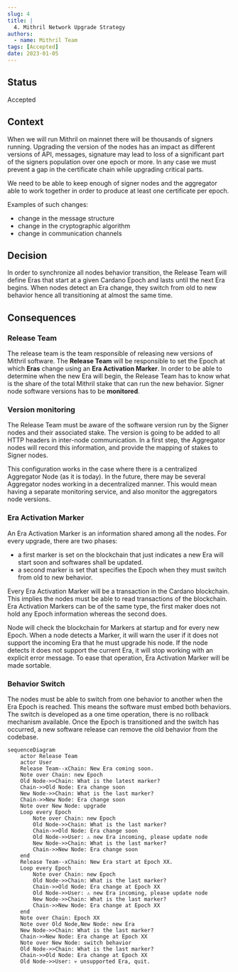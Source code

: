 ```yaml
---
slug: 4
title: |
  4. Mithril Network Upgrade Strategy
authors:
  - name: Mithril Team
tags: [Accepted]
date: 2023-01-05
---
```


## Status

Accepted

## Context

When we will run Mithril on mainnet there will be thousands of signers running. Upgrading the version of the nodes has an impact as different versions of API, messages, signature may lead to loss of a significant part of the signers population over one epoch or more. In any case we must prevent a gap in the certificate chain while upgrading critical parts.

We need to be able to keep enough of signer nodes and the aggregator able to work together in order to produce at least one certificate per epoch.

Examples of such changes:

- change in the message structure
- change in the cryptographic algorithm
- change in communication channels

## Decision

In order to synchronize all nodes behavior transition, the Release Team will define Eras that start at a given Cardano Epoch and lasts until the next Era begins. When nodes detect an Era change, they switch from old to new behavior hence all transitioning at almost the same time.

## Consequences

### Release Team

The release team is the team responsible of releasing new versions of Mithril software. The **Release Team** will be responsible to set the Epoch at which **Eras** change using an **Era Activation Marker**. In order to be able to determine when the new Era will begin, the Release Team has to know what is the share of the total Mithril stake that can run the new behavior. Signer node software versions has to be **monitored**.

### Version monitoring

The Release Team must be aware of the software version run by the Signer nodes and their associated stake. The version is going to be added to all HTTP headers in inter-node communication. In a first step, the Aggregator nodes will record this information, and provide the mapping of stakes to Signer nodes.

This configuration works in the case where there is a centralized Aggregator Node (as it is today). In the future, there may be several Aggregator nodes working in a decentralized manner. This would mean having a separate monitoring service, and also monitor the aggregators node versions.

### Era Activation Marker

An Era Activation Marker is an information shared among all the nodes. For every upgrade, there are two phases:

- a first marker is set on the blockchain that just indicates a new Era will start soon and softwares shall be updated.
- a second marker is set that specifies the Epoch when they must switch from old to new behavior.

Every Era Activation Marker will be a transaction in the Cardano blockchain. This implies the nodes must be able to read transactions of the blockchain. Era Activation Markers can be of the same type, the first maker does not hold any Epoch information whereas the second does.

Node will check the blockchain for Markers at startup and for every new Epoch. When a node detects a Marker, it will warn the user if it does not support the incoming Era that he must upgrade his node. If the node detects it does not support the current Era, it will stop working with an explicit error message. To ease that operation, Era Activation Marker will be made sortable.

### Behavior Switch

The nodes must be able to switch from one behavior to another when the Era Epoch is reached. This means the software must embed both behaviors. The switch is developed as a one time operation, there is no rollback mechanism available. Once the Epoch is transitioned and the switch has occurred, a new software release can remove the old behavior from the codebase.

```mermaid
sequenceDiagram
    actor Release Team
    actor User
    Release Team--xChain: New Era coming soon.
    Note over Chain: new Epoch
    Old Node->>Chain: What is the latest marker?
    Chain->>Old Node: Era change soon
    New Node->>Chain: What is the last marker?
    Chain->>New Node: Era change soon
    Note over New Node: upgrade
    Loop every Epoch
        Note over Chain: new Epoch
        Old Node->>Chain: What is the last marker?
        Chain->>Old Node: Era change soon
        Old Node->>User: ⚠️ new Era incoming, please update node
        New Node->>Chain: What is the last marker?
        Chain->>New Node: Era change soon
    end
    Release Team--xChain: New Era start at Epoch XX.
    Loop every Epoch
        Note over Chain: new Epoch
        Old Node->>Chain: What is the last marker?
        Chain->>Old Node: Era change at Epoch XX
        Old Node->>User: ⚠️ new Era incoming, please update node
        New Node->>Chain: What is the last marker?
        Chain->>New Node: Era change at Epoch XX
    end
    Note over Chain: Epoch XX
    Note over Old Node,New Node: new Era
    New Node->>Chain: What is the last marker?
    Chain->>New Node: Era change at Epoch XX
    Note over New Node: switch behavior
    Old Node->>Chain: What is the last marker?
    Chain->>Old Node: Era change at Epoch XX
    Old Node->>User: 💀 unsupported Era, quit.
```
